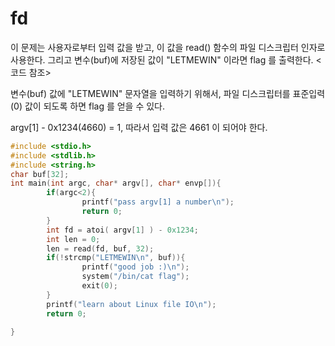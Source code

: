 # fd
이 문제는 사용자로부터 입력 값을 받고, 이 값을 read() 함수의 파일 디스크립터 인자로 사용한다. 그리고 변수(buf)에 저장된 값이 "LETMEWIN" 이라면 flag 를 출력한다. <코드 참조>

변수(buf) 값에 "LETMEWIN" 문자열을 입력하기 위해서, 파일 디스크립터를 표준입력(0) 값이 되도록 하면 flag 를 얻을 수 있다. 

argv[1] - 0x1234(4660) = 1, 따라서 입력 값은 4661 이 되어야 한다.

```c
#include <stdio.h>
#include <stdlib.h>
#include <string.h>
char buf[32];
int main(int argc, char* argv[], char* envp[]){
        if(argc<2){
                printf("pass argv[1] a number\n");
                return 0;
        }
        int fd = atoi( argv[1] ) - 0x1234;
        int len = 0;
        len = read(fd, buf, 32);
        if(!strcmp("LETMEWIN\n", buf)){
                printf("good job :)\n");
                system("/bin/cat flag");
                exit(0);
        }
        printf("learn about Linux file IO\n");
        return 0;

}
```
